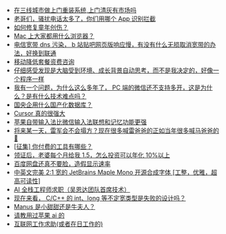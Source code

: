 + [在三线城市做上门重装系统,上门清灰有市场吗](https://www.v2ex.com/t/1116833)
+ [老哥们，骚扰电话太多了，你们用哪个 App 识别拦截](https://www.v2ex.com/t/1116825)
+ [如何修复童年创伤？](https://www.v2ex.com/t/1116878)
+ [Mac 上大家都用什么浏览器？](https://www.v2ex.com/t/1116892)
+ [电信宽带 dns 污染， b 站贴吧网页版响应慢，有没有什么无损取消宽带的办法，好换到联通](https://www.v2ex.com/t/1116827)
+ [移动降低套餐资费咨询](https://www.v2ex.com/t/1116808)
+ [仔细感受发现是大脑受到环境、成长背景自动思考，而不是我决定的，好像一个程序一样](https://www.v2ex.com/t/1116844)
+ [我有一个问题，为什么这么多年了， PC 端的微信还不支持多开，这是为什么？是有什么技术难点吗？](https://www.v2ex.com/t/1116853)
+ [国央企用什么国产化数据库？](https://www.v2ex.com/t/1116839)
+ [Cursor 真的很强大](https://www.v2ex.com/t/1116882)
+ [苹果自带输入法比微信输入法联想和记忆功能更强](https://www.v2ex.com/t/1116851)
+ [将来某一天，雷军会不会塌方？现在很多喊雷爸爸的正如当年很多喊马爸爸的🤔](https://www.v2ex.com/t/1116931)
+ [[征集] 你付费的工具有哪些？](https://www.v2ex.com/t/1116889)
+ [领证后，老婆每个月给我 1.5，怎么投资可以年化 10%以上](https://www.v2ex.com/t/1116874)
+ [百度网盘还真不要脸，造假显示速率](https://www.v2ex.com/t/1116922)
+ [中英文完美 2:1 宽的 JetBrains Maple Mono 开源合成字体 [工整，优雅，超高可读性]](https://www.v2ex.com/t/1116924)
+ [AI 全栈工程师求职（吴恩达团队首席技术）](https://www.v2ex.com/t/1116989)
+ [现在来看， C/C++ 的 int、long 等不定宽类型是失败的设计吗？](https://www.v2ex.com/t/1116958)
+ [Manus 是小甜甜还是牛夫人？](https://www.v2ex.com/t/1116988)
+ [请教用过苹果 ai 的](https://www.v2ex.com/t/1116976)
+ [互联网工作求助(或者在日工作的)](https://www.v2ex.com/t/1116967)

